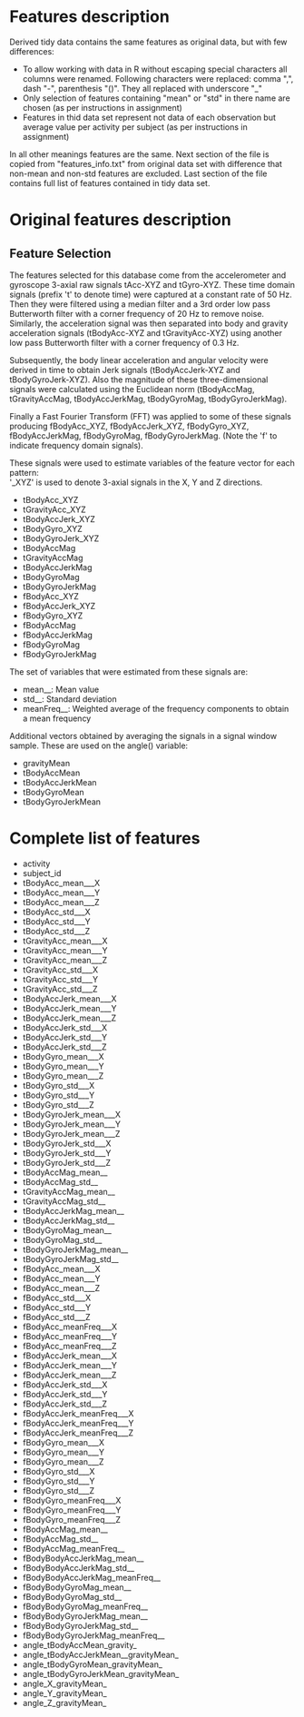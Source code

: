 # Features description

Derived tidy data contains the same features as original data, but with few differences:

* To allow working with data in R without escaping special characters all columns were renamed. Following characters were replaced: comma ",", dash "-", parenthesis "()". They all replaced with underscore "_"
* Only selection of features containing "mean" or "std" in there name are chosen (as per instructions in assignment)
* Features in thid data set represent not data of each observation but average value per activity per subject (as per instructions in assignment)

In all other meanings features are the same. Next section of the file is copied from "features_info.txt" from original data set with difference that non-mean and non-std features are excluded. Last section of the file contains full list of features contained in tidy data set.

# Original features description

## Feature Selection 

The features selected for this database come from the accelerometer and gyroscope 3-axial raw signals tAcc-XYZ and tGyro-XYZ. These time domain signals (prefix 't' to denote time) were captured at a constant rate of 50 Hz. Then they were filtered using a median filter and a 3rd order low pass Butterworth filter with a corner frequency of 20 Hz to remove noise. Similarly, the acceleration signal was then separated into body and gravity acceleration signals (tBodyAcc-XYZ and tGravityAcc-XYZ) using another low pass Butterworth filter with a corner frequency of 0.3 Hz. 

Subsequently, the body linear acceleration and angular velocity were derived in time to obtain Jerk signals (tBodyAccJerk-XYZ and tBodyGyroJerk-XYZ). Also the magnitude of these three-dimensional signals were calculated using the Euclidean norm (tBodyAccMag, tGravityAccMag, tBodyAccJerkMag, tBodyGyroMag, tBodyGyroJerkMag). 

Finally a Fast Fourier Transform (FFT) was applied to some of these signals producing fBodyAcc_XYZ, fBodyAccJerk_XYZ, fBodyGyro_XYZ, fBodyAccJerkMag, fBodyGyroMag, fBodyGyroJerkMag. (Note the 'f' to indicate frequency domain signals). 

These signals were used to estimate variables of the feature vector for each pattern:  
'_XYZ' is used to denote 3-axial signals in the X, Y and Z directions.

* tBodyAcc_XYZ
* tGravityAcc_XYZ
* tBodyAccJerk_XYZ
* tBodyGyro_XYZ
* tBodyGyroJerk_XYZ
* tBodyAccMag
* tGravityAccMag
* tBodyAccJerkMag
* tBodyGyroMag
* tBodyGyroJerkMag
* fBodyAcc_XYZ
* fBodyAccJerk_XYZ
* fBodyGyro_XYZ
* fBodyAccMag
* fBodyAccJerkMag
* fBodyGyroMag
* fBodyGyroJerkMag

The set of variables that were estimated from these signals are: 

* mean__: Mean value
* std__: Standard deviation
* meanFreq__: Weighted average of the frequency components to obtain a mean frequency

Additional vectors obtained by averaging the signals in a signal window sample. These are used on the angle() variable:

* gravityMean
* tBodyAccMean
* tBodyAccJerkMean
* tBodyGyroMean
* tBodyGyroJerkMean

# Complete list of features

* activity
* subject_id
* tBodyAcc_mean___X
* tBodyAcc_mean___Y
* tBodyAcc_mean___Z
* tBodyAcc_std___X
* tBodyAcc_std___Y
* tBodyAcc_std___Z
* tGravityAcc_mean___X
* tGravityAcc_mean___Y
* tGravityAcc_mean___Z
* tGravityAcc_std___X
* tGravityAcc_std___Y
* tGravityAcc_std___Z
* tBodyAccJerk_mean___X
* tBodyAccJerk_mean___Y
* tBodyAccJerk_mean___Z
* tBodyAccJerk_std___X
* tBodyAccJerk_std___Y
* tBodyAccJerk_std___Z
* tBodyGyro_mean___X
* tBodyGyro_mean___Y
* tBodyGyro_mean___Z
* tBodyGyro_std___X
* tBodyGyro_std___Y
* tBodyGyro_std___Z
* tBodyGyroJerk_mean___X
* tBodyGyroJerk_mean___Y
* tBodyGyroJerk_mean___Z
* tBodyGyroJerk_std___X
* tBodyGyroJerk_std___Y
* tBodyGyroJerk_std___Z
* tBodyAccMag_mean__
* tBodyAccMag_std__
* tGravityAccMag_mean__
* tGravityAccMag_std__
* tBodyAccJerkMag_mean__
* tBodyAccJerkMag_std__
* tBodyGyroMag_mean__
* tBodyGyroMag_std__
* tBodyGyroJerkMag_mean__
* tBodyGyroJerkMag_std__
* fBodyAcc_mean___X
* fBodyAcc_mean___Y
* fBodyAcc_mean___Z
* fBodyAcc_std___X
* fBodyAcc_std___Y
* fBodyAcc_std___Z
* fBodyAcc_meanFreq___X
* fBodyAcc_meanFreq___Y
* fBodyAcc_meanFreq___Z
* fBodyAccJerk_mean___X
* fBodyAccJerk_mean___Y
* fBodyAccJerk_mean___Z
* fBodyAccJerk_std___X
* fBodyAccJerk_std___Y
* fBodyAccJerk_std___Z
* fBodyAccJerk_meanFreq___X
* fBodyAccJerk_meanFreq___Y
* fBodyAccJerk_meanFreq___Z
* fBodyGyro_mean___X
* fBodyGyro_mean___Y
* fBodyGyro_mean___Z
* fBodyGyro_std___X
* fBodyGyro_std___Y
* fBodyGyro_std___Z
* fBodyGyro_meanFreq___X
* fBodyGyro_meanFreq___Y
* fBodyGyro_meanFreq___Z
* fBodyAccMag_mean__
* fBodyAccMag_std__
* fBodyAccMag_meanFreq__
* fBodyBodyAccJerkMag_mean__
* fBodyBodyAccJerkMag_std__
* fBodyBodyAccJerkMag_meanFreq__
* fBodyBodyGyroMag_mean__
* fBodyBodyGyroMag_std__
* fBodyBodyGyroMag_meanFreq__
* fBodyBodyGyroJerkMag_mean__
* fBodyBodyGyroJerkMag_std__
* fBodyBodyGyroJerkMag_meanFreq__
* angle_tBodyAccMean_gravity_
* angle_tBodyAccJerkMean__gravityMean_
* angle_tBodyGyroMean_gravityMean_
* angle_tBodyGyroJerkMean_gravityMean_
* angle_X_gravityMean_
* angle_Y_gravityMean_
* angle_Z_gravityMean_
